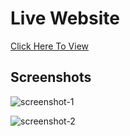 # Live Website 
[Click Here To View](https://pages.github.com/)

## Screenshots
![screenshot-1](https://user-images.githubusercontent.com/87015685/154021546-969a3ec3-66b5-470e-8ba7-ac00ff3bc08c.png)

![screenshot-2](https://user-images.githubusercontent.com/87015685/154021500-6dc7c320-34e2-4ae8-9b1b-b2de5bdf1b0e.png)
